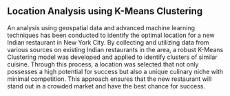 ## Location Analysis using K-Means Clustering

An analysis using geospatial data and advanced machine learning techniques has been conducted to identify the optimal location for a new Indian restaurant in New York City. By collecting and utilizing data from various sources on existing Indian restaurants in the area, a robust K-Means Clustering model was developed and applied to identify clusters of similar cuisine. Through this process, a location was selected that not only possesses a high potential for success but also a unique culinary niche with minimal competition. This approach ensures that the new restaurant will stand out in a crowded market and have the best chance for success.
